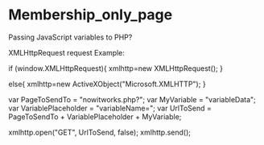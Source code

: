 # Membership_only_page

Passing JavaScript variables to PHP?

XMLHttpRequest request Example:

if (window.XMLHttpRequest){
     xmlhttp=new XMLHttpRequest();
 }

else{
     xmlhttp=new ActiveXObject("Microsoft.XMLHTTP");
 }

 var PageToSendTo = "nowitworks.php?";
 var MyVariable = "variableData";
 var VariablePlaceholder = "variableName=";
 var UrlToSend = PageToSendTo + VariablePlaceholder + MyVariable;

 xmlhttp.open("GET", UrlToSend, false);
 xmlhttp.send();
